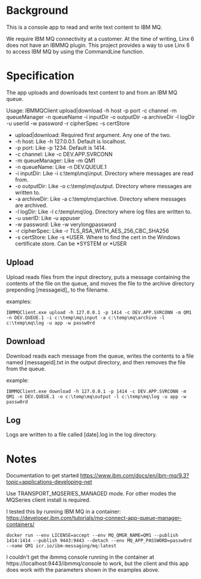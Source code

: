 # Background #
This is a console app to read and write text content to IBM MQ.

We require IBM MQ connectivity at a customer. At the time of writing, Linx 6 does not have an IBMMQ plugin. This project provides a way to use Linx 6 to access IBM MQ by using the CommandLine function.

# Specification #
The app uploads and downloads text content to and from an IBM MQ queue.

Usage: IBMMQClient upload|download -h host -p port -c channel -m queueManager -n queueName -i inputDir -o outputDir -a archiveDir -l logDir -u userId -w password -r cipherSpec -s certStore
- upload|download: Required first argument. Any one of the two.
- -h host: Like -h 127.0.0.1. Default is localhost.
- -p port: Like -p 1234. Default is 1414.
- -c channel: Like -c DEV.APP.SVRCONN
- -m queueManager: Like -m QM1
- -n queueName: Like -n DEV.QUEUE.1
- -i inputDir: Like -i c:\temp\mq\input. Directory where messages are read from.
- -o outputDir: Like -o c:\temp\mq\output. Directory where messages are written to.
- -a archiveDir: Like -a c:\temp\mq\archive. Directory where messages are archived.
- -l logDir: Like -l c:\temp\mq\log. Directory where log files are written to.
- -u userID: Like -u appuser
- -w password: Like -w verylongpassword
- -r cipherSpec: Like -r TLS_RSA_WITH_AES_256_CBC_SHA256
- -s certStore: Like -s *USER. Where to find the cert in the Windows certificate store. Can be *SYSTEM or *USER

## Upload ##
Upload reads files from the input directory, puts a message containing the contents of the file on the queue, and moves the file to the archive directory prepending [messageid]_ to the filename.

examples:
````
IBMMQClient.exe upload -h 127.0.0.1 -p 1414 -c DEV.APP.SVRCONN -m QM1 -n DEV.QUEUE.1 -i c:\temp\mq\input -a c:\temp\mq\archive -l c:\temp\mq\log -u app -w passw0rd
````

## Download ##
Download reads each message from the queue, writes the contents to a file named [messageid].txt in the output directory, and then removes the file from the queue.

example:
````
IBMMQClient.exe download -h 127.0.0.1 -p 1414 -c DEV.APP.SVRCONN -m QM1 -n DEV.QUEUE.1 -o c:\temp\mq\output -l c:\temp\mq\log -u app -w passw0rd
````

## Log ##
Logs are written to a file called [date].log in the log directory.

# Notes #
Documentation to get started
https://www.ibm.com/docs/en/ibm-mq/9.3?topic=applications-developing-net

Use TRANSPORT_MQSERIES_MANAGED mode. For other modes the MQSeries client install is required.

I tested this by running IBM MQ in a container: https://developer.ibm.com/tutorials/mq-connect-app-queue-manager-containers/
````
docker run --env LICENSE=accept --env MQ_QMGR_NAME=QM1 --publish 1414:1414 --publish 9443:9443 --detach --env MQ_APP_PASSWORD=passw0rd --name QM1 icr.io/ibm-messaging/mq:latest
````

I couldn't get the ibmmq console running in the container at https://localhost:9443/ibmmq/console to work, but the client and this app does work with the parameters shown in the examples above.

